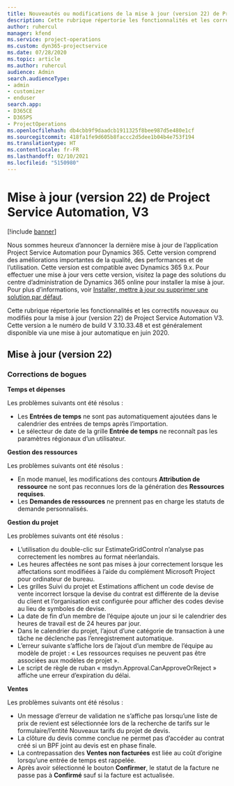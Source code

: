 ```yaml
---
title: Nouveautés ou modifications de la mise à jour (version 22) de Project Service Automation (correctif logiciel), V3
description: Cette rubrique répertorie les fonctionnalités et les correctifs disponibles pour la mise à jour (version 22) de Project Service Automation, V3.
author: ruhercul
manager: kfend
ms.service: project-operations
ms.custom: dyn365-projectservice
ms.date: 07/28/2020
ms.topic: article
ms.author: ruhercul
audience: Admin
search.audienceType:
- admin
- customizer
- enduser
search.app:
- D365CE
- D365PS
- ProjectOperations
ms.openlocfilehash: db4cbb9f9daadcb1911325f8bee987d5e480e1cf
ms.sourcegitcommit: 418fa1fe9d605b8faccc2d5dee1b04b4e753f194
ms.translationtype: HT
ms.contentlocale: fr-FR
ms.lasthandoff: 02/10/2021
ms.locfileid: "5150980"
---
```

# <a name="project-service-automation-update-release-22-v3"></a>Mise à jour (version 22) de Project Service Automation, V3

[!include [banner](../includes/psa-now-project-operations.md)]

Nous sommes heureux d’annoncer la dernière mise à jour de l’application Project Service Automation pour Dynamics 365. Cette version comprend des améliorations importantes de la qualité, des performances et de l’utilisation. Cette version est compatible avec Dynamics 365 9.x. Pour effectuer une mise à jour vers cette version, visitez la page des solutions du centre d’administration de Dynamics 365 online pour installer la mise à jour. Pour plus d’informations, voir [Installer, mettre à jour ou supprimer une solution par défaut](https://docs.microsoft.com/power-platform/admin/install-remove-preferred-solution).

Cette rubrique répertorie les fonctionnalités et les correctifs nouveaux ou modifiés pour la mise à jour (version 22) de Project Service Automation V3. Cette version a le numéro de build V 3.10.33.48 et est généralement disponible via une mise à jour automatique en juin 2020.

## <a name="update-release-22"></a>Mise à jour (version 22)

### <a name="bug-fixes"></a>Corrections de bogues



**Temps et dépenses**

Les problèmes suivants ont été résolus :

- Les **Entrées de temps** ne sont pas automatiquement ajoutées dans le calendrier des entrées de temps après l’importation.
- Le sélecteur de date de la grille **Entrée de temps** ne reconnaît pas les paramètres régionaux d’un utilisateur.

**Gestion des ressources**

Les problèmes suivants ont été résolus :

- En mode manuel, les modifications des contours **Attribution de ressource** ne sont pas reconnues lors de la génération des **Ressources requises**.
- Les **Demandes de ressources** ne prennent pas en charge les statuts de demande personnalisés.

**Gestion du projet**

Les problèmes suivants ont été résolus :

- L’utilisation du double-clic sur EstimateGridControl n’analyse pas correctement les nombres au format néerlandais.
- Les heures affectées ne sont pas mises à jour correctement lorsque les affectations sont modifiées à l’aide du complément Microsoft Project pour ordinateur de bureau.
- Les grilles Suivi du projet et Estimations affichent un code devise de vente incorrect lorsque la devise du contrat est différente de la devise du client et l’organisation est configurée pour afficher des codes devise au lieu de symboles de devise.
- La date de fin d’un membre de l’équipe ajoute un jour si le calendrier des heures de travail est de 24 heures par jour.
- Dans le calendrier du projet, l’ajout d’une catégorie de transaction à une tâche ne déclenche pas l’enregistrement automatique.
- L’erreur suivante s’affiche lors de l’ajout d’un membre de l’équipe au modèle de projet : « Les ressources requises ne peuvent pas être associées aux modèles de projet ». 
- Le script de règle de ruban « msdyn.Approval.CanApproveOrReject » affiche une erreur d’expiration du délai.

**Ventes**

Les problèmes suivants ont été résolus :

- Un message d’erreur de validation ne s’affiche pas lorsqu’une liste de prix de revient est sélectionnée lors de la recherche de tarifs sur le formulaire/l’entité Nouveaux tarifs du projet de devis.
- La clôture du devis comme conclue ne permet pas d’accéder au contrat créé si un BPF joint au devis est en phase finale.
- La contrepassation des **Ventes non facturées** est liée au coût d’origine lorsqu’une entrée de temps est rappelée.
- Après avoir sélectionné le bouton **Confirmer**, le statut de la facture ne passe pas à **Confirmé** sauf si la facture est actualisée.
